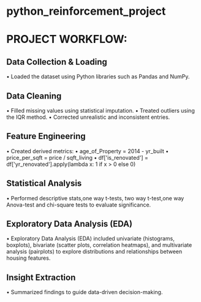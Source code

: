 # python_reinforcement_project
# PROJECT WORKFLOW:
## Data Collection & Loading
•	Loaded the dataset using Python libraries such as Pandas and NumPy.
##  Data Cleaning
•	Filled missing values using statistical imputation.
•	Treated outliers using the IQR method.
•	Corrected unrealistic and inconsistent entries.
## 	Feature Engineering
•	Created derived metrics:
• age_of_Property = 2014 - yr_built
• price_per_sqft = price / sqft_living
• df['is_renovated'] = df['yr_renovated'].apply(lambda x: 1 if x > 0 else 0)
## 	Statistical Analysis
•	Performed descriptive stats,one way t-tests, two way t-test,one way Anova-test and chi-square tests to evaluate significance.
##  Exploratory Data Analysis (EDA)
•	Exploratory Data Analysis (EDA) included univariate (histograms, boxplots), bivariate (scatter plots, correlation heatmaps), and multivariate analysis (pairplots) to explore distributions and relationships between housing features. 
## 	Insight Extraction
•	Summarized findings to guide data-driven decision-making.
